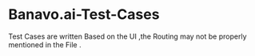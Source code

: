 # Banavo.ai-Test-Cases
Test Cases are written Based on the UI ,the Routing may not be properly mentioned in the File .
